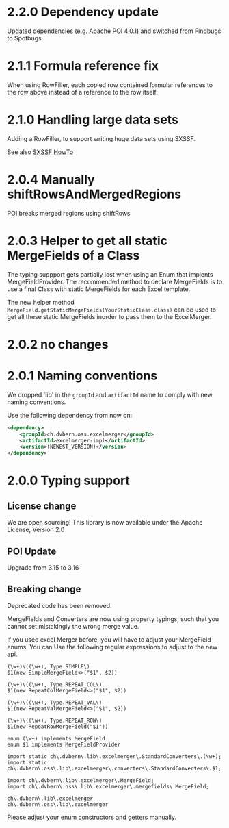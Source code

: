 # 2.2.0 Dependency update

Updated dependencies (e.g. Apache POI 4.0.1) and switched from Findbugs to Spotbugs.

# 2.1.1 Formula reference fix

When using RowFiller, each copied row contained formular references to the row above instead of a reference to the 
row itself.

# 2.1.0 Handling large data sets

Adding a RowFiller, to support writing huge data sets using SXSSF.

See also [SXSSF HowTo](https://poi.apache.org/spreadsheet/how-to.html#sxssf)

# 2.0.4 Manually shiftRowsAndMergedRegions

POI breaks merged regions using shiftRows

# 2.0.3 Helper to get all static MergeFields of a Class

The typing suppport gets partially lost when using an Enum that implents MergeFieldProvider.
The recommended method to declare MergeFields is to use a final Class with static MergeFields for each Excel template.

The new helper method `MergeField.getStaticMergeFields(YourStaticClass.class)` can be used to get all these static
MergeFields inorder to pass them to the ExcelMerger.
# 2.0.2 no changes

# 2.0.1 Naming conventions

We dropped 'lib' in the `groupId` and `artifactId` name to comply with new naming conventions.

Use the following dependency from now on:

```xml
<dependency>
	<groupId>ch.dvbern.oss.excelmerger</groupId>
	<artifactId>excelmerger-impl</artifactId>
	<version>(NEWEST_VERSION)</version>
</dependency>
```

# 2.0.0 Typing support

## License change
We are open sourcing! This library is now available under the Apache License, Version 2.0 

## POI Update
Upgrade from 3.15 to 3.16

## Breaking change
Deprecated code has been removed.

MergeFields and Converters are now using property typings, such that you cannot set mistakingly
the wrong merge value.

If you used excel Merger before, you will have to adjust your MergeField enums. 
You can Use the following regular expressions to adjust to the new api.

```
(\w+)\((\w+), Type.SIMPLE\)
$1(new SimpleMergeField<>("$1", $2))
```

```
(\w+)\((\w+), Type.REPEAT_COL\)
$1(new RepeatColMergeField<>("$1", $2))
```

```
(\w+)\((\w+), Type.REPEAT_VAL\)
$1(new RepeatValMergeField<>("$1", $2))
```

```
(\w+)\((\w+), Type.REPEAT_ROW\)
$1(new RepeatRowMergeField("$1"))
```

```
enum (\w+) implements MergeField
enum $1 implements MergeFieldProvider
```

```
import static ch\.dvbern\.lib\.excelmerger\.StandardConverters\.(\w+);
import static ch\.dvbern\.oss\.lib\.excelmerger\.converters\.StandardConverters\.$1;
```

```
import ch\.dvbern\.lib\.excelmerger\.MergeField;
import ch\.dvbern\.oss\.lib\.excelmerger\.mergefields\.MergeField;
```

```
ch\.dvbern\.lib\.excelmerger
ch\.dvbern\.oss\.lib\.excelmerger
```

Please adjust your enum constructors and getters manually.
